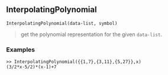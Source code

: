 ## InterpolatingPolynomial

``` 
InterpolatingPolynomial(data-list, symbol)
``` 

> get the polynomial representation for the given `data-list`.
  
### Examples
``` 
>> InterpolatingPolynomial({{1,7},{3,11},{5,27}},x)
(3/2*x-5/2)*(x-1)+7
``` 
